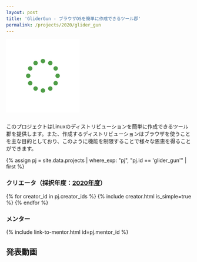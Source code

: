 ```yaml
---
layout: post
title: 'GliderGun - ブラウザOSを簡単に作成できるツール郡'
permalink: /projects/2020/glider_gun
---
```


<img class='top-img lazyload' src='/assets/img/spinner.svg' data-src='/assets/img/thumbnails/2020/glider_gun.jpg' loading='lazy' style='margin-bottom: 10px;' />

このプロジェクトはLinuxのディストリビューションを簡単に作成できるツール郡を提供します。また、作成するディストリビューションはブラウザを使うことを主な目的としており、このように機能を制限することで様々な恩恵を得ることができます。

{% assign pj = site.data.projects | where_exp: "pj", "pj.id == 'glider_gun'" | first %}

### クリエータ（採択年度：<a href='/projects/2020'>2020年度</a>）
<p>
{% for creator_id in pj.creator_ids %}
  {% include creator.html is_simple=true %}
{% endfor %}
</p>

### メンター
<p>{% include link-to-mentor.html id=pj.mentor_id %}</p>

## 発表動画
<div class="youtube">
  <iframe width="560" height="315" class="lazyload" data-src="https://www.youtube.com/embed/N23eiKk_808?rel=0" frameborder="0" allowfullscreen=""></iframe>
</div>

